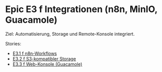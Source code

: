 # Epic E3  f Integrationen (n8n, MinIO, Guacamole)

Ziel: Automatisierung, Storage und Remote-Konsole integriert.

Stories:
- [E3.1  f n8n-Workflows](./E3.1.md)
- [E3.2  f S3-kompatibler Storage](./E3.2.md)
- [E3.3  f Web-Konsole (Guacamole)](./E3.3.md)
